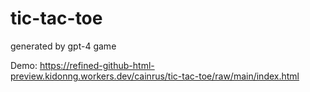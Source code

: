 # tic-tac-toe

generated by gpt-4 game

Demo: https://refined-github-html-preview.kidonng.workers.dev/cainrus/tic-tac-toe/raw/main/index.html
